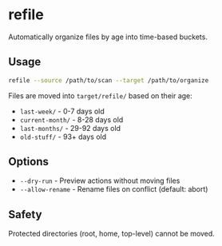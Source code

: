 # refile

Automatically organize files by age into time-based buckets.

## Usage

```bash
refile --source /path/to/scan --target /path/to/organize
```

Files are moved into `target/refile/` based on their age:
- `last-week/` - 0-7 days old
- `current-month/` - 8-28 days old
- `last-months/` - 29-92 days old
- `old-stuff/` - 93+ days old

## Options

- `--dry-run` - Preview actions without moving files
- `--allow-rename` - Rename files on conflict (default: abort)

## Safety

Protected directories (root, home, top-level) cannot be moved.
